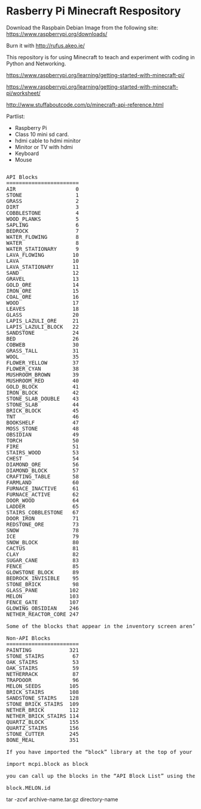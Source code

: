 # Rasberry Pi Minecraft Respository 
Download the Raspbain Debian Image from the following site:
https://www.raspberrypi.org/downloads/

Burn it with http://rufus.akeo.ie/

This repository is for using Minecraft to teach and experiment with coding in Python and Networking.

https://www.raspberrypi.org/learning/getting-started-with-minecraft-pi/

https://www.raspberrypi.org/learning/getting-started-with-minecraft-pi/worksheet/

http://www.stuffaboutcode.com/p/minecraft-api-reference.html

Partlist:
- Raspberry Pi
- Class 10 mini sd card.
- hdmi cable to hdmi minitor
- Minitor or TV with hdmi 
- Keyboard
- Mouse
<pre>

API Blocks
=======================
AIR                   0
STONE                 1
GRASS                 2
DIRT                  3
COBBLESTONE           4
WOOD_PLANKS           5
SAPLING               6
BEDROCK               7
WATER_FLOWING         8
WATER                 8
WATER_STATIONARY      9
LAVA_FLOWING         10
LAVA                 10
LAVA_STATIONARY      11
SAND                 12
GRAVEL               13
GOLD_ORE             14
IRON_ORE             15
COAL_ORE             16
WOOD                 17
LEAVES               18
GLASS                20
LAPIS_LAZULI_ORE     21
LAPIS_LAZULI_BLOCK   22
SANDSTONE            24
BED                  26
COBWEB               30
GRASS_TALL           31
WOOL                 35
FLOWER_YELLOW        37
FLOWER_CYAN          38
MUSHROOM_BROWN       39
MUSHROOM_RED         40
GOLD_BLOCK           41
IRON_BLOCK           42
STONE_SLAB_DOUBLE    43
STONE_SLAB           44
BRICK_BLOCK          45
TNT                  46
BOOKSHELF            47
MOSS_STONE           48
OBSIDIAN             49
TORCH                50
FIRE                 51
STAIRS_WOOD          53
CHEST                54
DIAMOND_ORE          56
DIAMOND_BLOCK        57
CRAFTING_TABLE       58
FARMLAND             60
FURNACE_INACTIVE     61
FURNACE_ACTIVE       62
DOOR_WOOD            64
LADDER               65
STAIRS_COBBLESTONE   67
DOOR_IRON            71
REDSTONE_ORE         73
SNOW                 78
ICE                  79
SNOW_BLOCK           80
CACTUS               81
CLAY                 82
SUGAR_CANE           83
FENCE                85
GLOWSTONE_BLOCK      89
BEDROCK_INVISIBLE    95
STONE_BRICK          98
GLASS_PANE          102
MELON               103
FENCE_GATE          107
GLOWING_OBSIDIAN    246
NETHER_REACTOR_CORE 247

Some of the blocks that appear in the inventory screen aren’t listed but here they are :

Non-API Blocks
=======================
PAINTING            321
STONE_STAIRS         67
OAK_STAIRS           53
OAK_STAIRS           59
NETHERRACK           87
TRAPDOOR             96
MELON_SEEDS         105
BRICK_STAIRS        108
SANDSTONE_STAIRS    128
STONE_BRICK_STAIRS  109
NETHER_BRICK        112
NETHER_BRICK_STAIRS 114
QUARTZ_BLOCK        155
QUARTZ_STAIRS       156
STONE_CUTTER        245
BONE_MEAL           351

If you have imported the “block” library at the top of your script like this :

import mcpi.block as block

you can call up the blocks in the “API Block List” using the following syntax :

block.MELON.id
</pre>



tar -zcvf archive-name.tar.gz directory-name
